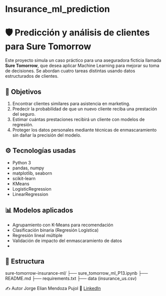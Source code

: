 # Insurance_ml_prediction
# 🛡️ Predicción y análisis de clientes para Sure Tomorrow

Este proyecto simula un caso práctico para una aseguradora ficticia llamada **Sure Tomorrow**, que desea aplicar Machine Learning para mejorar su toma de decisiones. Se abordan cuatro tareas distintas usando datos estructurados de clientes.

## 🎯 Objetivos

1. Encontrar clientes similares para asistencia en marketing.
2. Predecir la probabilidad de que un nuevo cliente reciba una prestación del seguro.
3. Estimar cuántas prestaciones recibirá un cliente con modelos de regresión.
4. Proteger los datos personales mediante técnicas de enmascaramiento sin dañar la precisión del modelo.

## ⚙️ Tecnologías usadas

- Python 3
- pandas, numpy
- matplotlib, seaborn
- scikit-learn
- KMeans
- LogisticRegression
- LinearRegression

## 📊 Modelos aplicados

- Agrupamiento con K-Means para recomendación
- Clasificación binaria (Regresión Logística)
- Regresión lineal múltiple
- Validación de impacto del enmascaramiento de datos
- 
## 📁 Estructura
sure-tomorrow-insurance-ml/
├── sure_tomorrow_ml_P13.ipynb
├── README.md
├── requirements.txt
├── data (insurance_us.csv)


✍️ Autor
Jorge Elian Mendoza Pujol
🔗 [LinkedIn](www.linkedin.com/in/jorge-elian-mendoza-pujol-359500283) 
